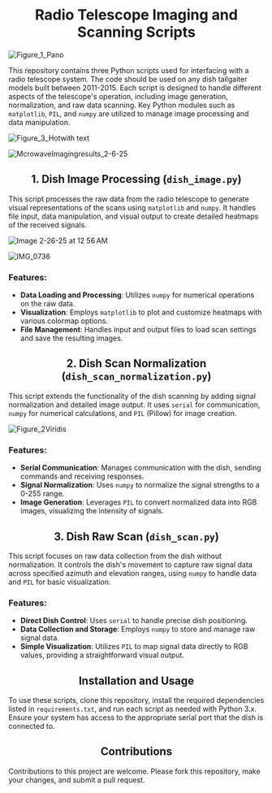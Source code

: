 # <div align="center">Radio Telescope Imaging and Scanning Scripts</div>

![Figure_1_Pano](https://github.com/user-attachments/assets/3f134054-87e4-404c-a625-02e1f25c0f7c)


This repository contains three Python scripts used for interfacing with a radio telescope system. The code should be used on any dish tailgaiter models built between 2011-2015. Each script is designed to handle different aspects of the telescope's operation, including image generation, normalization, and raw data scanning. Key Python modules such as `matplotlib`, `PIL`, and `numpy` are utilized to manage image processing and data manipulation.

![Figure_3_Hotwith text](https://github.com/user-attachments/assets/adc80713-2ffc-4b0f-9bf1-a90ccf688639)

![McrowaveImagingresults_2-6-25](https://github.com/user-attachments/assets/5d7ad3a6-69da-4aa1-9bc0-138868f35e40)


## <div align="center">1. Dish Image Processing (`dish_image.py`)</div>

This script processes the raw data from the radio telescope to generate visual representations of the scans using `matplotlib` and `numpy`. It handles file input, data manipulation, and visual output to create detailed heatmaps of the received signals.

![Image 2-26-25 at 12 56 AM](https://github.com/user-attachments/assets/1caddd59-9613-4344-846a-b7a68e62fc0c) 

![IMG_0736](https://github.com/user-attachments/assets/bd6ff123-0049-4531-a0c5-231ed6183d7b)


### Features:
- **Data Loading and Processing**: Utilizes `numpy` for numerical operations on the raw data.
- **Visualization**: Employs `matplotlib` to plot and customize heatmaps with various colormap options.
- **File Management**: Handles input and output files to load scan settings and save the resulting images.

## <div align="center">2. Dish Scan Normalization (`dish_scan_normalization.py`)</div>

This script extends the functionality of the dish scanning by adding signal normalization and detailed image output. It uses `serial` for communication, `numpy` for numerical calculations, and `PIL` (Pillow) for image creation.

![Figure_2Viridis](https://github.com/user-attachments/assets/5278d25f-2eca-405b-b615-24e6cbe602be)

### Features:
- **Serial Communication**: Manages communication with the dish, sending commands and receiving responses.
- **Signal Normalization**: Uses `numpy` to normalize the signal strengths to a 0-255 range.
- **Image Generation**: Leverages `PIL` to convert normalized data into RGB images, visualizing the intensity of signals.

## <div align="center">3. Dish Raw Scan (`dish_scan.py`)</div>

This script focuses on raw data collection from the dish without normalization. It controls the dish's movement to capture raw signal data across specified azimuth and elevation ranges, using `numpy` to handle data and `PIL` for basic visualization.

### Features:
- **Direct Dish Control**: Uses `serial` to handle precise dish positioning.
- **Data Collection and Storage**: Employs `numpy` to store and manage raw signal data.
- **Simple Visualization**: Utilizes `PIL` to map signal data directly to RGB values, providing a straightforward visual output.

## <div align="center">Installation and Usage</div>

To use these scripts, clone this repository, install the required dependencies listed in `requirements.txt`, and run each script as needed with Python 3.x. Ensure your system has access to the appropriate serial port that the dish is connected to.

## <div align="center">Contributions</div>

Contributions to this project are welcome. Please fork this repository, make your changes, and submit a pull request.
